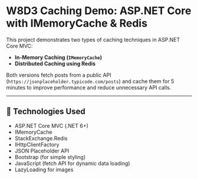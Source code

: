 # W8D3 Caching Demo: ASP.NET Core with IMemoryCache & Redis

This project demonstrates two types of caching techniques in ASP.NET Core MVC:

- **In-Memory Caching (`IMemoryCache`)**
- **Distributed Caching using Redis**

Both versions fetch posts from a public API (`https://jsonplaceholder.typicode.com/posts`) 
and cache them for 5 minutes to improve performance and reduce unnecessary API calls.

---

## 🔧 Technologies Used

- ASP.NET Core MVC (.NET 6+)
- IMemoryCache
- StackExchange.Redis
- IHttpClientFactory
- JSON Placeholder API
- Bootstrap (for simple styling)
- JavaScript (fetch API for dynamic data loading)
- LazyLoading for images

